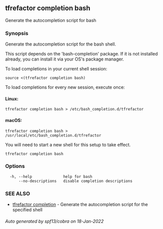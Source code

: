 ## tfrefactor completion bash

Generate the autocompletion script for bash

### Synopsis

Generate the autocompletion script for the bash shell.

This script depends on the 'bash-completion' package.
If it is not installed already, you can install it via your OS's package manager.

To load completions in your current shell session:

	source <(tfrefactor completion bash)

To load completions for every new session, execute once:

#### Linux:

	tfrefactor completion bash > /etc/bash_completion.d/tfrefactor

#### macOS:

	tfrefactor completion bash > /usr/local/etc/bash_completion.d/tfrefactor

You will need to start a new shell for this setup to take effect.


```
tfrefactor completion bash
```

### Options

```
  -h, --help              help for bash
      --no-descriptions   disable completion descriptions
```

### SEE ALSO

* [tfrefactor completion](tfrefactor_completion.md)	 - Generate the autocompletion script for the specified shell

###### Auto generated by spf13/cobra on 18-Jan-2022
